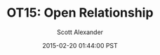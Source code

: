 ---
layout: podcast
title: "OT15: Open Relationship"
author: Scott Alexander
description: https://slatestarcodex.com/2015/02/20/ot15-open-relationship/
date: 2015-02-20 01:44:00 PST
length: 271691
duration: 68
guid: ot15-open-relationship
---
